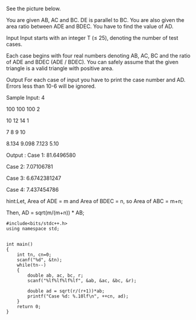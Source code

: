 See the picture below.



You are given AB, AC and BC. DE is parallel to BC. You are also given the area ratio 
between ADE and BDEC. You have to find the value of AD.

Input
Input starts with an integer T (≤ 25), denoting the number of test cases.

Each case begins with four real numbers denoting AB, AC, BC and the ratio of ADE and 
BDEC (ADE / BDEC). You can safely assume that the given triangle is a valid triangle with 
positive area.

Output
For each case of input you have to print the case number and AD. Errors less than 10-6 will be 
ignored.

Sample Input:
4

100 100 100 2

10 12 14 1

7 8 9 10

8.134 9.098 7.123 5.10


Output :
Case 1: 81.6496580

Case 2: 7.07106781

Case 3: 6.6742381247

Case 4: 7.437454786



hint:Let, Area of ADE = m and Area of BDEC = n, so Area of ABC = m+n;

Then, AD = sqrt(m/(m+n)) * AB;


```
#include<bits/stdc++.h>
using namespace std;

 
int main()
{
    int tn, cn=0;
    scanf("%d", &tn);
    while(tn--)
    {
        double ab, ac, bc, r;
        scanf("%lf%lf%lf%lf", &ab, &ac, &bc, &r);
 
        double ad = sqrt(r/(r+1))*ab;
        printf("Case %d: %.10lf\n", ++cn, ad);
    }
    return 0;
}
``` 